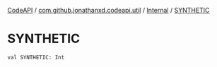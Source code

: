 [CodeAPI](../../index.md) / [com.github.jonathanxd.codeapi.util](../index.md) / [Internal](index.md) / [SYNTHETIC](.)

# SYNTHETIC

`val SYNTHETIC: Int`